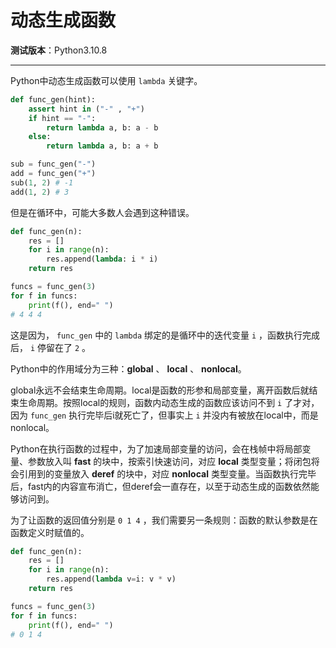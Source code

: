 动态生成函数
================================================================================

__测试版本__：Python3.10.8

--------------------------------------------------------------------------------

Python中动态生成函数可以使用 `lambda` 关键字。
```python
def func_gen(hint):
    assert hint in ("-" , "+")
    if hint == "-":
        return lambda a, b: a - b
    else:
        return lambda a, b: a + b

sub = func_gen("-")
add = func_gen("+")
sub(1, 2) # -1
add(1, 2) # 3
```

但是在循环中，可能大多数人会遇到这种错误。
```python
def func_gen(n):
    res = []
    for i in range(n):
        res.append(lambda: i * i)
    return res

funcs = func_gen(3)
for f in funcs:
    print(f(), end=" ")
# 4 4 4
```

这是因为， `func_gen` 中的 `lambda` 绑定的是循环中的迭代变量 `i` ，函数执行完成后， `i` 停留在了 `2` 。

Python中的作用域分为三种：__global__ 、 __local__ 、 __nonlocal__。

global永远不会结束生命周期。local是函数的形参和局部变量，离开函数后就结束生命周期。按照local的规则，函数内动态生成的函数应该访问不到 `i` 了才对，因为 `func_gen` 执行完毕后i就死亡了，但事实上 `i` 并没内有被放在local中，而是nonlocal。

Python在执行函数的过程中，为了加速局部变量的访问，会在栈帧中将局部变量、参数放入叫 __fast__ 的块中，按索引快速访问，对应 __local__ 类型变量；将闭包将会引用到的变量放入 __deref__ 的块中，对应 __nonlocal__ 类型变量。当函数执行完毕后，fast内的内容宣布消亡，但deref会一直存在，以至于动态生成的函数依然能够访问到。

为了让函数的返回值分别是 `0 1 4` ，我们需要另一条规则：函数的默认参数是在函数定义时赋值的。

```python
def func_gen(n):
    res = []
    for i in range(n):
        res.append(lambda v=i: v * v)
    return res

funcs = func_gen(3)
for f in funcs:
    print(f(), end=" ")
# 0 1 4
```
